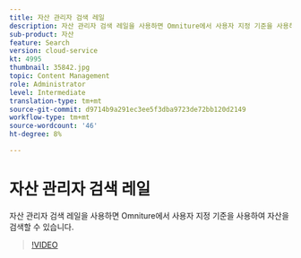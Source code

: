```yaml
---
title: 자산 관리자 검색 레일
description: 자산 관리자 검색 레일을 사용하면 Omniture에서 사용자 지정 기준을 사용하여 자산을 검색할 수 있습니다.
sub-product: 자산
feature: Search
version: cloud-service
kt: 4995
thumbnail: 35842.jpg
topic: Content Management
role: Administrator
level: Intermediate
translation-type: tm+mt
source-git-commit: d9714b9a291ec3ee5f3dba9723de72bb120d2149
workflow-type: tm+mt
source-wordcount: '46'
ht-degree: 8%

---
```



# 자산 관리자 검색 레일

자산 관리자 검색 레일을 사용하면 Omniture에서 사용자 지정 기준을 사용하여 자산을 검색할 수 있습니다.

>[!VIDEO](https://video.tv.adobe.com/v/35842/?quality=12&learn=on&hidetitle=true)
